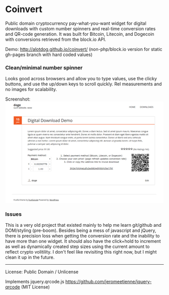 # Coinvert
Public domain cryptocurrency pay-what-you-want widget for digital downloads with custom number spinners and real-time conversion rates and QR-code generation. It was built for Bitcoin, Litecoin, and Dogecoin with conversions retrieved from the block.io API. 

Demo: <http://alotdog.github.io/coinvert/> (non-php/block.io version for static gh-pages branch with hard coded values)

### Clean/minimal number spinner
Looks good across browsers and allow you to type values, use the clicky buttons, and use the up/down keys to scroll quickly. Rel measurements and no images for scalability.

Screenshot:
![coinvert screenshot](screenshot.png)

### Issues
This is a very old project that existed mainly to help me learn git/github and DOM/styling (pre-boom). Besides being a mess of javascript and jQuery, there is precision loss when getting the conversion rate and the inability to have more than one widget. It should also have the click+hold to increment as well as dynamically created step sizes using the current amount to reflect crypto volitility.
I don't feel like revisiting this right now, but I might clean it up in the future.

---

License: Public Domain / Unlicense

Implements jquery.qrcode.js <https://github.com/jeromeetienne/jquery-qrcode> (MIT License)
